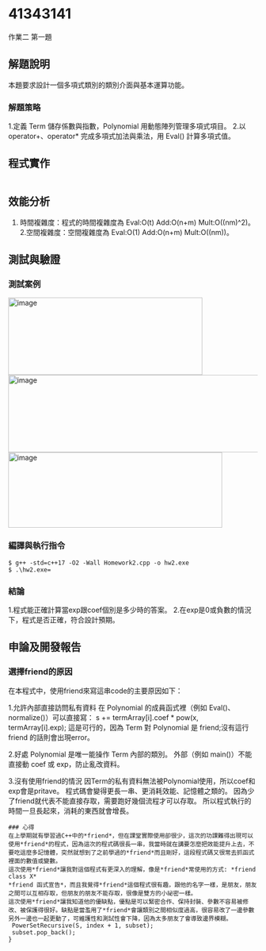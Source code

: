 # 41343141

作業二
第一題
## 解題說明

本題要求設計一個多項式類別的類別介面與基本運算功能。

### 解題策略

1.定義 Term 儲存係數與指數，Polynomial 用動態陣列管理多項式項目。
2.以 operator+、operator* 完成多項式加法與乘法，用 Eval() 計算多項式值。

## 程式實作

```cpp


```

## 效能分析

1. 時間複雜度：程式的時間複雜度為 Eval:O(t) Add:O(n+m) Mult:O((nm)^2)。
2.空間複雜度：空間複雜度為 Eval:O(1) Add:O(n+m) Mult:O((nm))。

## 測試與驗證

### 測試案例

<img width="392" height="156" alt="image" src="https://github.com/user-attachments/assets/a444156d-fe6d-4ae9-b4b7-18cc2f015b3b" />

<img width="595" height="156" alt="image" src="https://github.com/user-attachments/assets/c40ff859-b5e0-459e-9803-2ebb83c43db9" />

<img width="432" height="152" alt="image" src="https://github.com/user-attachments/assets/d5562730-7d0b-4ba9-88d1-d3571196fa34" />

### 編譯與執行指令

```shell
$ g++ -std=c++17 -O2 -Wall Homework2.cpp -o hw2.exe
$ .\hw2.exe=
```

### 結論

1.程式能正確計算當exp跟coef個別是多少時的答案。
2.在exp是0或負數的情況下，程式是否正確，符合設計預期。
## 申論及開發報告

### 選擇friend的原因
在本程式中，使用friend來寫這串code的主要原因如下：

1.允許內部直接訪問私有資料 在 Polynomial 的成員函式裡（例如 Eval()、normalize()）可以直接寫：
s += termArray[i].coef * pow(x, termArray[i].exp); 這是可行的，因為 Term 對 Polynomial 是 friend;沒有這行 friend 的話則會出現error。

2.好處
Polynomial 是唯一能操作 Term 內部的類別。 外部（例如 main()）不能直接動 coef 或 exp，防止亂改資料。

3.沒有使用friend的情況
因Term的私有資料無法被Polynomial使用，所以coef和exp會是pritave。 程式碼會變得更長一串、更消耗效能、記憶體之類的。 因為少了friend就代表不能直接存取，需要跑好幾個流程才可以存取。 所以程式執行的時間一旦長起來，消耗的東西就會增長。

   ```
### 心得
在上學期就有學習過C++中的*friend*，但在課堂實際使用卻很少，這次的功課難得出現可以使用*friend*的程式，因為這次的程式碼很長一串，我當時就在講要怎麼把效能提升上去，不要吃這麼多記憶體，突然就想到了之前學過的*friend*而且剛好，這段程式碼又很常去抓函式裡面的數值或變數。
這次使用*friend*讓我對這個程式有更深入的理解，像是*friend*常使用的方式: *friend class X*
 *friend 函式宣告*，而且我覺得*friend*這個程式很有趣，跟他的名字一樣，是朋友，朋友之間可以互相存取，但朋友的朋友不能存取，很像是雙方的小祕密一樣。
 這次使用*friend*讓我知道他的優缺點，優點是可以緊密合作、保持封裝、參數不容易被修改、被保護得很好。缺點是當濫用了*friend*會讓類別之間相似度過高，很容易改了一邊參數另外一邊也一起更動了，可維護性和測試性會下降，因為太多朋友了會導致邊界模糊。
    PowerSetRecursive(S, index + 1, subset);
    subset.pop_back();
   }
   ```
